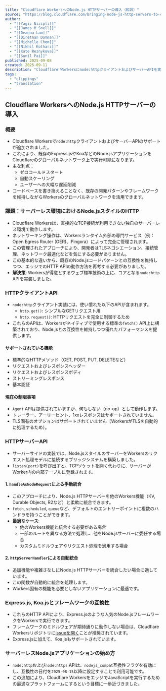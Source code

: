 ```yaml
---
title: "Cloudflare WorkersへのNode.js HTTPサーバーの導入（和訳）"
source: "https://blog.cloudflare.com/bringing-node-js-http-servers-to-cloudflare-workers/"
author:
  - "[[Yagiz Nizipli]]"
  - "[[James M Snell]]"
  - "[[Deanna Lam]]"
  - "[[Diretnan Domnan]]"
  - "[[Michelle Chen]]"
  - "[[Nikhil Kothari]]"
  - "[[Kate Reznykova]]"
  - "[[Sunil Pai]]"
published: 2025-09-08
created: 2025-09-11
description: "Cloudflare Workersにnode:httpクライアントおよびサーバーAPIを実装し、開発者が既存のNode.jsアプリケーションを最小限のコード変更で移行できるようにしました。この記事では、Workersのサーバーレス環境とNode.jsの従来のHTTPモデルとの間にどのようにして橋渡しを構築したかを、Express.jsのようなフレームワークをエッジで実行する例とともに説明します。"
tags:
  - "clippings"
  - "translation"
---
```


## Cloudflare WorkersへのNode.js HTTPサーバーの導入

### 概要

- Cloudflare Workersで`node:http`クライアントおよびサーバーAPIのサポートが追加されました。
- これにより、既存のExpress.jsやKoaなどのNode.jsアプリケーションをCloudflareのグローバルネットワーク上で実行可能になります。
- 主な利点：
  - ゼロコールドスタート
  - 自動スケーリング
  - ユーザーへの大幅な遅延削減
- コードベースを書き換えることなく、既存の開発パターンやフレームワークを維持しながらWorkersのグローバルネットワークを活用できます。

### 課題：サーバーレス環境におけるNode.jsスタイルのHTTP

- Cloudflare Workersは、直接的なTCP接続が利用できない独自のサーバーレス環境で動作します。
- ネットワーキング操作は、Workersランタイム外部の専門サービス（例：Open Egress Router (OER)、Pingora）によって完全に管理されます。
- この管理されたアプローチにより、開発者はTLSネゴシエーション、接続管理、ネットワーク最適化などを気にする必要がありません。
- この基本的な違いから、既存のNode.jsコードパターンとの互換性を維持しつつ、エッジでのHTTP APIの動作方法を再考する必要がありました。
- **解決策**: Workersが得意とするウェブ標準技術の上に、コアとなる`node:http` APIを実装しました。

### HTTPクライアントAPI

- `node:http`クライアント実装には、使い慣れた以下のAPIが含まれます。
  - `http.get()`: シンプルなGETリクエスト用
  - `http.request()`: HTTPリクエストを完全に制御するため
- これらのAPIは、Workersがネイティブで使用する標準の`fetch()` API上に構築されており、Node.jsとの互換性を維持しつつ優れたパフォーマンスを提供します。

#### サポートされている機能

- 標準的なHTTPメソッド（GET, POST, PUT, DELETEなど）
- リクエストおよびレスポンスヘッダー
- リクエストおよびレスポンスボディ
- ストリーミングレスポンス
- 基本認証

#### 現在の制限事項

- `Agent` APIは提供されていますが、何もしない（no-op）として動作します。
- トレーラー、アーリーヒント、1xxレスポンスはサポートされていません。
- TLS固有のオプションはサポートされていません（WorkersがTLSを自動的に処理するため）。

### HTTPサーバーAPI

- サーバーサイドの実装では、Node.jsスタイルのサーバーをWorkersのリクエスト処理モデルに接続するブリッジシステムを構築しました。
- `listen(port)`を呼び出すと、TCPソケットを開く代わりに、サーバーがWorker内の内部テーブルに登録されます。

#### 1. `handleAsNodeRequest`による手動統合

- このアプローチにより、Node.js HTTPサーバーを他のWorkers機能（KV, Durable Objects, R2など）と柔軟に統合できます。
- `fetch`, `scheduled`, `queue`など、デフォルトのエントリーポイントに複数のハンドラを持つことができます。
- **最適なケース**:
  - 他のWorkers機能と統合する必要がある場合
  - 一部のルートを異なる方法で処理し、他をNode.jsサーバーに委任する場合
  - カスタムミドルウェアやリクエスト処理を適用する場合

#### 2. `httpServerHandler`による自動統合

- 追加機能や複雑さなしにNode.js HTTPサーバーを統合したい場合に適しています。
- この関数が自動的に統合を処理します。
- Workers固有の機能を必要としないアプリケーションに最適です。

### Express.js, Koa.jsとフレームワークの互換性

- これらのHTTP APIにより、Express.jsのような人気のNode.jsフレームワークをWorkersで実行できます。
- フレームワークのミドルウェアが期待通りに動作しない場合は、Cloudflare Workersリポジトリに[issueを開く](https://github.com/cloudflare/workerd/issues)ことが推奨されています。
- Express.jsに加えて、Koa.jsもサポートされています。

### サーバーレスNode.jsアプリケーションの始め方

- `node:http`および`node:https` APIは、`nodejs_compat`互換性フラグを有効にし、互換性の日付を`2025-08-15`以降に設定することで利用可能です。
- この追加により、Cloudflare WorkersをエッジでJavaScriptを実行するための最適なプラットフォームにするという目標に一歩近づきました。
